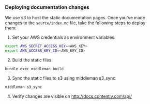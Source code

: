 ### Deploying documentation changes

We use s3 to host the static documentation pages. Once you've made changes to the ```source/index.md``` file, take the following steps to deploy them:

1. Set your AWS credentials as environment variables:

```zsh
export AWS_SECRET_ACCESS_KEY=<AWS_KEY>
export AWS_ACCESS_KEY_ID=<AWS_KEY_ID>
```

2. Build the static files

```zsh
bundle exec middleman build
```

3. Sync the static files to s3 using middleman s3_sync:

```zsh
middleman s3_sync
```

4. Verify changes are visible on http://docs.contently.com/api/
